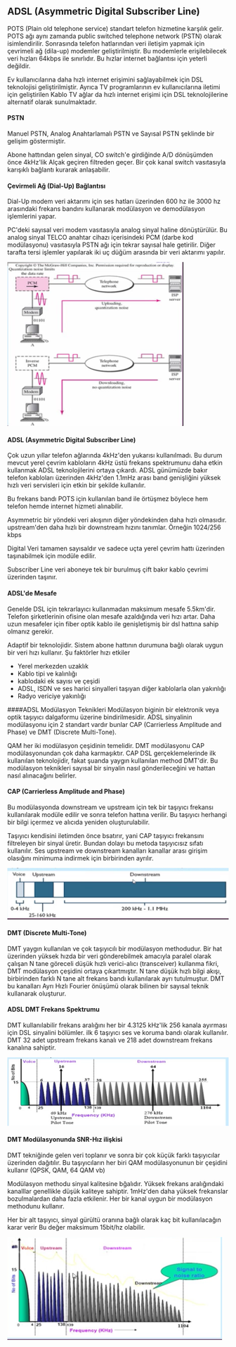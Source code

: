 ADSL (Asymmetric Digital Subscriber Line)
--------

POTS (Plain old telephone service) standart telefon hizmetine karşılık gelir. POTS ağı aynı zamanda public switched telephone network (PSTN) olarak isimlendirilir. Sonrasında telefon hatlarından veri iletişim yapmak için çevrimeli ağ (dila-up) modemler geliştirilmiştir. Bu modemlerle erişilebilecek veri hızları 64kbps ile sınırlıdır. Bu hızlar internet bağlantısı için yeterli değildir.

Ev kullanıcılarına daha hızlı internet erişimini sağlayabilmek için DSL teknolojisi geliştirilmiştir. Ayrıca TV programlarının ev kullanıcılarına iletimi için geliştirilen Kablo TV ağlar da hızlı internet erişimi için DSL teknolojilerine alternatif olarak sunulmaktadır.


#### PSTN
Manuel PSTN, Analog Anahtarlamalı PSTN ve Sayısal PSTN şeklinde bir gelişim göstermiştir.

Abone hattından gelen sinyal, CO switch'e girdiğinde A/D dönüşümden önce 4kHz'lik Alçak geçiren filtreden geçer. Bir çok kanal switch vasıtasıyla karışıklı bağlantı kurarak anlaşabilir.

#### Çevirmeli Ağ (Dial-Up) Bağlantısı
Dial-Up modem veri aktarımı için ses hatları üzerinden 600 hz ile 3000 hz arasındaki frekans bandını kullanarak modülasyon ve demodülasyon işlemlerini yapar.

PC'deki sayısal veri modem vasıtasıyla analog sinyal haline dönüştürülür. Bu analog sinyal TELCO anahtar cihazı içerisindeki PCM (darbe kod modülasyonu) vasıtasıyla PSTN ağı için tekrar sayısal hale getirilir. Diğer tarafta tersi işlemler yapılarak iki uç düğüm arasında bir veri aktarımı yapılır.


![](dialup.png)

#### ADSL (Asymmetric Digital Subscriber Line)
Çok uzun yıllar telefon ağlarında 4kHz'den yukarısı kullanılmadı. Bu durum mevcut yerel çevrim kabloların 4kHz üstü frekans spektrumunu daha etkin kullanmak ADSL teknolojilerini ortaya çıkardı. ADSL günümüzde bakır telefon kabloları üzerinden 4kHz'den 1.1mHz arası band genişliğini yüksek hızlı veri servisleri için etkin bir şekilde kullanılır.

Bu frekans bandı POTS için kullanılan band ile örtüşmez böylece hem telefon hemde internet hizmeti alınabilir.

Asymmetric bir yöndeki veri akışının diğer  yöndekinden daha hızlı olmasıdır. upstream'den daha hızlı bir downstream hızını tanımlar. Örneğin 1024/256 kbps

Digital Veri tamamen sayısaldır ve sadece uçta yerel çevrim hattı üzerinden taşınabilmek için modüle edilir.

Subscriber Line veri aboneye tek bir burulmuş çift bakır kablo çevrimi üzerinden taşınır.

#### ADSL'de Mesafe
Genelde DSL için tekrarlayıcı kullanmadan maksimum mesafe 5.5km'dir. Telefon şirketlerinin ofisine olan mesafe azaldığında veri hızı artar. Daha uzun mesafeler için fiber optik kablo ile genişletişmiş bir dsl hattına sahip olmanız gerekir. 

Adaptif bir teknolojidir. Sistem abone hattının durumuna bağlı olarak uygun bir veri hızı kullanır. Şu faktörler hızı etkiler
* Yerel merkezden uzaklık
* Kablo tipi ve kalınlığı
* kablodaki ek sayısı ve çeşidi
* ADSL, ISDN ve ses harici sinyalleri taşıyan diğer kablolarla olan yakınlığı
* Radyo vericiye yakınlığı

####ADSL Modülasyon Teknikleri
Modülasyon biginin bir elektronik veya optik taşıyıcı dalgaformu üzerine bindirilmesidir. ADSL sinyalinin modülasyonu için 2 standart vardır bunlar CAP (Carrierless Amplitude and Phase) ve DMT (Discrete Multi-Tone).

QAM her iki modülasyon çeşidinin temelidir. DMT modülasyonu CAP modülasyonundan çok daha karmaşıktır. CAP DSL gerçeklemelerinde ilk kullanılan teknolojidir, fakat şuanda yaygın kullanılan method DMT'dir. Bu modülasyon teknikleri sayısal bir sinyalin nasıl gönderileceğini ve hattan nasıl alınacağını belirler.

#### CAP (Carrierless Amplitude and Phase)
Bu modülasyonda downstream ve upstream için tek bir taşıyıcı frekansı kullanılarak modüle edilir ve sonra telefon hattına verilir. Bu taşıyıcı herhangi bir bilgi içermez ve alıcıda yeniden oluşturulabilir.

Taşıyıcı kendisini iletimden önce bsatırır, yani CAP taşıyıcı frekansını filtreleyen bir sinyal üretir. Bundan dolayı bu metoda taşıyıcısız sıfatı kullanılır. Ses upstream ve downstream kanalları kanallar arası girişim olasığını minimuma indirmek için birbirinden ayrılır.

![](cap.png)

#### DMT (Discrete Multi-Tone)
DMT yaygın kullanılan ve çok taşıyıcılı bir modülasyon methodudur. Bir hat üzerinden yüksek hızda bir veri gönderebilmek amacıyla paralel olarak çalışan N tane göreceli düşük hızlı verici-alıcı (transceiver) kullanma fikri, DMT modülasyon çeşidini ortaya çıkartmıştır. N tane düşük hızlı bilgi akışı, birbirinden farklı N tane alt frekans bandı kullanılarak ayrı tutulmuştur. DMT bu kanalları Ayrı Hızlı Fourier önüşümü olarak bilinen bir sayısal teknik kullanarak oluşturur.

#### ADSL DMT Frekans Spektrumu
DMT kullanılabilir frekans aralığını her bir 4.3125 kHz'lik 256 kanala ayırması için DSL sinyalini bölümler. ilk 6 taşıyıcı ses ve koruma bandı olarak kullanılır. DMT 32 adet upstream frekans kanalı ve 218 adet downstream frekans kanalına sahiptir.

![](adsldmt.png)

#### DMT Modülasyonunda SNR-Hız ilişkisi
DMT tekniğinde gelen veri toplanır ve sonra bir çok küçük farklı taşıyıcılar üzerinden dağıtılır. Bu taşıyıcıların her biri QAM modülasyonunun bir çeşidini kullanır (QPSK, QAM, 64 QAM vb)

Modülasyon methodu sinyal kalitesine bğalıdır. Yüksek frekans aralığındaki kanalllar genellikle düşük kaliteye sahiptir. 1mHz'den daha yüksek frekanslar bozulmalardan daha fazla etkilenir. Her bir kanal uygun bir modülasyon methodunu kullanır.

Her bir alt taşıyıcı, sinyal gürültü oranına bağlı olarak kaç bit kullanılacağın karar verir Bu değer maksimum 15bit/hz olabilir.

![](dmtsnr.png)


